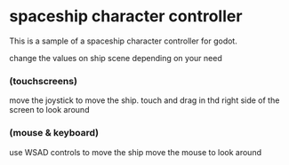 # spaceship character controller
This is a sample of a spaceship character controller for godot.

change the values on ship scene depending on your need

### (touchscreens)
move the joystick to move the ship.
touch and drag in thd right side of the screen to look around

### (mouse & keyboard)
use WSAD controls to move the ship
move the mouse to look around


